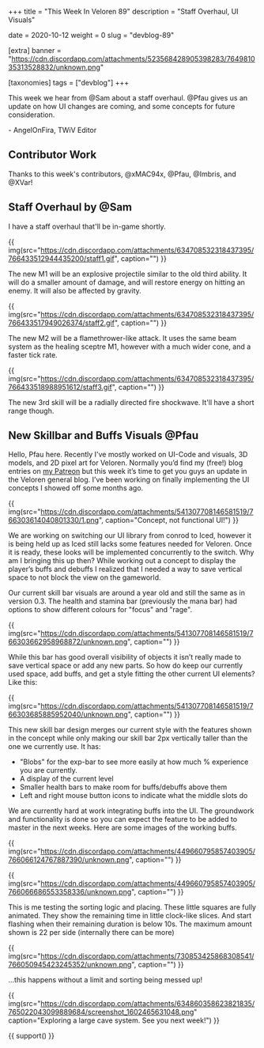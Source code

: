 +++
title = "This Week In Veloren 89"
description = "Staff Overhaul, UI Visuals"

date = 2020-10-12
weight = 0
slug = "devblog-89"

[extra]
banner = "https://cdn.discordapp.com/attachments/523568428905398283/764981035313528832/unknown.png"

[taxonomies]
tags = ["devblog"]
+++

This week we hear from @Sam about a staff overhaul. @Pfau gives us an update on
how UI changes are coming, and some concepts for future consideration.

\- AngelOnFira, TWiV Editor

## Contributor Work

Thanks to this week's contributors, @xMAC94x, @Pfau, @Imbris, and @XVar!

## Staff Overhaul by @Sam

I have a staff overhaul that'll be in-game shortly.

{{
  img(src="https://cdn.discordapp.com/attachments/634708532318437395/766433512944435200/staff1.gif",
  caption="")
}}

The new M1 will be an explosive projectile similar to the old third ability. It
will do a smaller amount of damage, and will restore energy on hitting an enemy.
It will also be affected by gravity.

{{
  img(src="https://cdn.discordapp.com/attachments/634708532318437395/766433517949026374/staff2.gif",
  caption="")
}}

The new M2 will be a flamethrower-like attack. It uses the same beam system as
the healing sceptre M1, however with a much wider cone, and a faster tick rate.

{{
  img(src="https://cdn.discordapp.com/attachments/634708532318437395/766433518988951612/staff3.gif",
  caption="")
}}

The new 3rd skill will be a radially directed fire shockwave. It'll have a short
range though.

## New Skillbar and Buffs Visuals @Pfau

Hello, Pfau here. Recently I've mostly worked on UI-Code and visuals, 3D models,
and 2D pixel art for Veloren. Normally you’d find my (free!) blog entries on [my
Patreon](https://www.patreon.com/pfau) but this week it’s time to get you guys
an update in the Veloren general blog. I’ve been working on finally implementing
the UI concepts I showed off some months ago.

{{
  img(src="https://cdn.discordapp.com/attachments/541307708146581519/766303614040801330/1.png",
  caption="Concept, not functional UI!")
}}

We are working on switching our UI library from conrod to Iced, however it is
being held up as Iced still lacks some features needed for Veloren. Once it is
ready, these looks will be implemented concurrently to the switch. Why am I
bringing this up then? While working out a concept to display the player’s buffs
and debuffs I realized that I needed a way to save vertical space to not block
the view on the gameworld.

Our current skill bar visuals are around a year old and still the same as in
version 0.3. The health and stamina bar (previously the mana bar) had options to
show different colours for "focus" and "rage".

{{
  img(src="https://cdn.discordapp.com/attachments/541307708146581519/766303662958968872/unknown.png",
  caption="")
}}

While this bar has good overall visibility of objects it isn’t really made to
save vertical space or add any new parts. So how do keep our currently used
space, add buffs, and get a style fitting the other current UI elements? Like
this:

{{
  img(src="https://cdn.discordapp.com/attachments/541307708146581519/766303685885952040/unknown.png",
  caption="")
}}

This new skill bar design merges our current style with the features shown in
the concept while only making our skill bar 2px vertically taller than the one
we currently use. It has:

- "Blobs" for the exp-bar to see more easily at how much % experience you are
  currently.
- A display of the current level
- Smaller health bars to make room for buffs/debuffs above them
- Left and right mouse button icons to indicate what the middle slots do

We are currently hard at work integrating buffs into the UI. The groundwork and
functionality is done so you can expect the feature to be added to master in the
next weeks. Here are some images of the working buffs.

{{
  img(src="https://cdn.discordapp.com/attachments/449660795857403905/766066124767887390/unknown.png",
  caption="")
}}

{{
  img(src="https://cdn.discordapp.com/attachments/449660795857403905/766066686553358336/unknown.png",
  caption="")
}}

This is me testing the sorting logic and placing. These little squares are fully
animated. They show the remaining time in little clock-like slices. And start
flashing when their remaining duration is below 10s. The maximum amount shown is
22 per side (internally there can be more)

{{
  img(src="https://cdn.discordapp.com/attachments/730853425868308541/766050945423245352/unknown.png",
  caption="")
}}

...this happens without a limit and sorting being messed up!

{{
  img(src="https://cdn.discordapp.com/attachments/634860358623821835/765022043099889684/screenshot_1602465631048.png"
  caption="Exploring a large cave system. See you next week!")
}}

{{ support() }}
